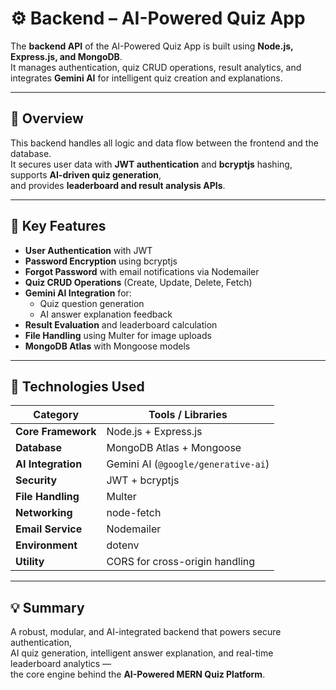# ⚙️ Backend – AI-Powered Quiz App

The **backend API** of the AI-Powered Quiz App is built using **Node.js, Express.js, and MongoDB**.  
It manages authentication, quiz CRUD operations, result analytics, and integrates **Gemini AI** for intelligent quiz creation and explanations.

---

## 🌟 Overview

This backend handles all logic and data flow between the frontend and the database.  
It secures user data with **JWT authentication** and **bcryptjs** hashing, supports **AI-driven quiz generation**,  
and provides **leaderboard and result analysis APIs**.

---

## 🧠 Key Features

- **User Authentication** with JWT  
- **Password Encryption** using bcryptjs  
- **Forgot Password** with email notifications via Nodemailer  
- **Quiz CRUD Operations** (Create, Update, Delete, Fetch)  
- **Gemini AI Integration** for:
  - Quiz question generation  
  - AI answer explanation feedback  
- **Result Evaluation** and leaderboard calculation  
- **File Handling** using Multer for image uploads  
- **MongoDB Atlas** with Mongoose models  

---

## 🧰 Technologies Used

| Category | Tools / Libraries |
|-----------|------------------|
| **Core Framework** | Node.js + Express.js |
| **Database** | MongoDB Atlas + Mongoose |
| **AI Integration** | Gemini AI (`@google/generative-ai`) |
| **Security** | JWT + bcryptjs |
| **File Handling** | Multer |
| **Networking** | node-fetch |
| **Email Service** | Nodemailer |
| **Environment** | dotenv |
| **Utility** | CORS for cross-origin handling |

---

## 💡 Summary

A robust, modular, and AI-integrated backend that powers secure authentication,  
AI quiz generation, intelligent answer explanation, and real-time leaderboard analytics —  
the core engine behind the **AI-Powered MERN Quiz Platform**.
